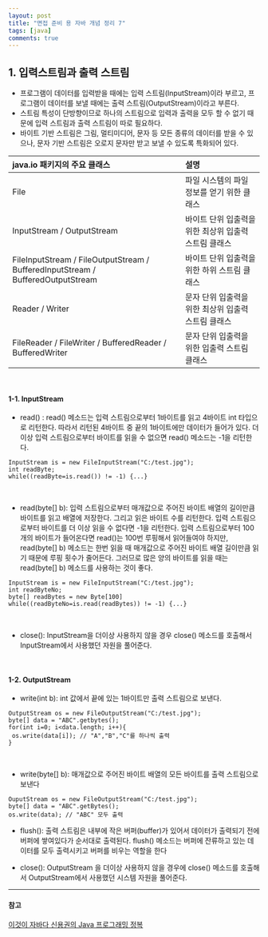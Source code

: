 ```yaml
---
layout: post
title: "면접 준비 용 자바 개념 정리 7"
tags: [java]
comments: true
---
```


## 1. 입력스트림과 출력 스트림
- 프로그램이 데이터를 입력받을 때에는 입력 스트림(InputStream)이라 부르고, 프로그램이 데이터를 보낼 때에는 출력 스트림(OutputStream)이라고 부른다.
- 스트림 특성이 단방향이므로 하나의 스트림으로 입력과 출력을 모두 할 수 없기 때문에 입력 스트림과 출력 스트림이 따로 필요하다.
- 바이트 기반 스트림은 그림, 멀티미디어, 문자 등 모든 종류의 데이터를 받을 수 있으나, 문자 기반 스트림은 오로지 문자만 받고 보낼 수 있도록 특화되어 있다.

| java.io 패키지의 주요 클래스 | 설명 |
|:-----|:----|
| File | 파일 시스템의 파일 정보를 얻기 위한 클래스 |
| InputStream / OutputStream | 바이트 단위 입출력을 위한 최상위 입출력 스트림 클래스 |
| FileInputStream / FileOutputStream / BufferedInputStream / BufferedOutputStream | 바이트 단위 입출력을 위한 하위 스트림 클래스 |
| Reader / Writer | 문자 단위 입출력을 위한 최상위 입출력 스트림 클래스 |
| FileReader / FileWriter / BufferedReader / BufferedWriter | 문자 단위 입출력을 위한  입출력 스트림 클래스 |

<br>

#### 1-1. InputStream
- read() : read() 메소드는 입력 스트림으로부터 1바이트를 읽고 4바이트 int 타입으로 리턴한다. 따라서 리턴된 4바이트 중 끝의 1바이트에만 데이터가 들어가 있다. 더 이상 입력 스트림으로부터 바이트를 읽을 수 없으면 read() 메소드는 -1을 리턴한다.
  
```
InputStream is = new FileInputStream("C:/test.jpg");
int readByte;
while((readByte=is.read()) != -1) {...}
```

<br>

- read(byte[] b): 입력 스트림으로부터 매개값으로 주어진 바이트 배열의 길이만큼 바이트를 읽고 배열에 저장한다. 그리고 읽은 바이트 수를 리턴한다. 입력 스트림으로부터 바이트를 더 이상 읽을 수 없다면 -1을 리턴한다. 입력 스트림으로부터 100개의 바이트가 들어온다면 read()는 100번 루핑해서 읽어들여야 하지만, read(byte[] b) 메소드는 한번 읽을 때 매개값으로 주어진 바이트 배열 길이만큼 읽기 때문에 루핑 횟수가 줄어든다. 그러므로 많은 양의 바이트를 읽을 때는 read(byte[] b) 메소드를 사용하는 것이 좋다.

```
InputStream is = new FileInputStream("C:/test.jpg");
int readByteNo;
byte[] readBytes = new Byte[100]
while((readByteNo=is.read(readBytes)) != -1) {...}
```

<br>

- close(): InputStream을 더이상 사용하지 않을 경우 close() 메소드를 호출해서 InputStream에서 사용했던 자원을 풀어준다.
<br>

#### 1-2. OutputStream
- write(int b): int 값에서 끝에 있는 1바이트만 출력 스트림으로 보낸다.

```
OutputStream os = new FileOutputStream("C:/test.jpg");
byte[] data = "ABC".getbytes();
for(int i=0; i<data.length; i++){
 os.write(data[i]); // "A","B","C"를 하나씩 출력
}
```

<br>

- write(byte[] b): 매개값으로 주어진 바이트 배열의 모든 바이트를 출력 스트림으로 보낸다

```
OuputStream os = new FileOutputStream("C:/test.jpg");
byte[] data = "ABC".getBytes();
os.write(data); // "ABC" 모두 출력
```

- flush(): 출력 스트림은 내부에 작은 버퍼(buffer)가 있어서 데이터가 출력되기 전에 버퍼에 쌓여있다가 순서대로 출력된다. flush() 메소드는 버퍼에 잔류하고 있는 데이터를 모두 출력시키고 버퍼를 비우는 역할을 한다

- close(): OutputStream 을 더이상 사용하지 않을 경우에 close() 메소드를 호출해서 OutputStream에서 사용했던 시스템 자원을 풀어준다.

---
#### 참고
[이것이 자바다 신용권의 Java 프로그래밍 정복]() <br>
